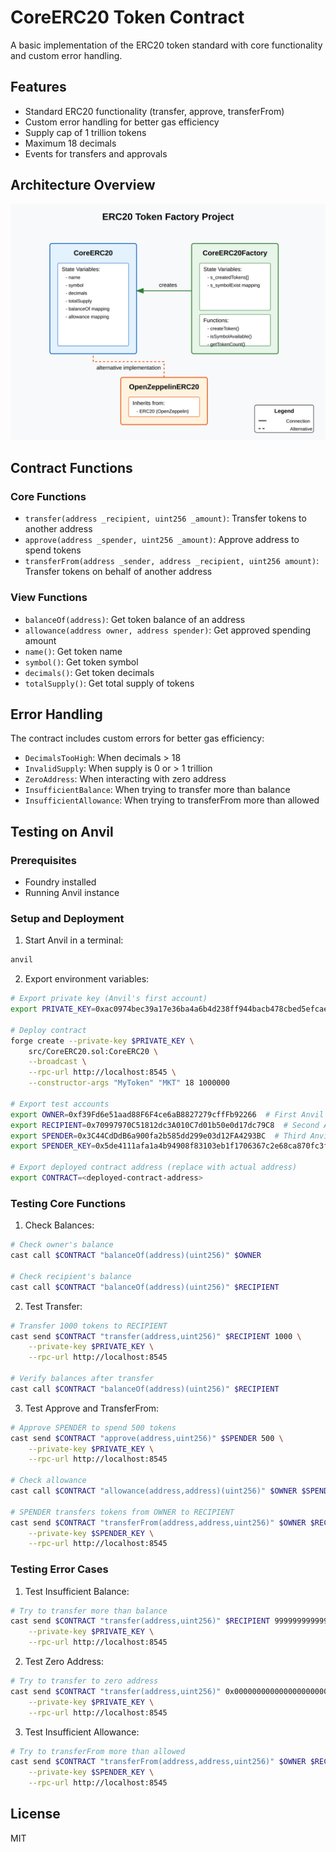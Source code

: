 # CoreERC20 Token Contract

A basic implementation of the ERC20 token standard with core functionality and custom error handling.

## Features

- Standard ERC20 functionality (transfer, approve, transferFrom)
- Custom error handling for better gas efficiency
- Supply cap of 1 trillion tokens
- Maximum 18 decimals
- Events for transfers and approvals

## Architecture Overview
![Bagel Token & Merkle Airdrop Architecture](./diagram.svg)

## Contract Functions

### Core Functions
- `transfer(address _recipient, uint256 _amount)`: Transfer tokens to another address
- `approve(address _spender, uint256 _amount)`: Approve address to spend tokens
- `transferFrom(address _sender, address _recipient, uint256 amount)`: Transfer tokens on behalf of another address

### View Functions
- `balanceOf(address)`: Get token balance of an address
- `allowance(address owner, address spender)`: Get approved spending amount
- `name()`: Get token name
- `symbol()`: Get token symbol
- `decimals()`: Get token decimals
- `totalSupply()`: Get total supply of tokens

## Error Handling

The contract includes custom errors for better gas efficiency:
- `DecimalsTooHigh`: When decimals > 18
- `InvalidSupply`: When supply is 0 or > 1 trillion
- `ZeroAddress`: When interacting with zero address
- `InsufficientBalance`: When trying to transfer more than balance
- `InsufficientAllowance`: When trying to transferFrom more than allowed

## Testing on Anvil

### Prerequisites
- Foundry installed
- Running Anvil instance

### Setup and Deployment

1. Start Anvil in a terminal:
```bash
anvil
```

2. Export environment variables:
```bash
# Export private key (Anvil's first account)
export PRIVATE_KEY=0xac0974bec39a17e36ba4a6b4d238ff944bacb478cbed5efcae784d7bf4f2ff80

# Deploy contract
forge create --private-key $PRIVATE_KEY \
    src/CoreERC20.sol:CoreERC20 \
    --broadcast \
    --rpc-url http://localhost:8545 \
    --constructor-args "MyToken" "MKT" 18 1000000

# Export test accounts
export OWNER=0xf39Fd6e51aad88F6F4ce6aB8827279cffFb92266  # First Anvil account
export RECIPIENT=0x70997970C51812dc3A010C7d01b50e0d17dc79C8  # Second Anvil account
export SPENDER=0x3C44CdDdB6a900fa2b585dd299e03d12FA4293BC  # Third Anvil account
export SPENDER_KEY=0x5de4111afa1a4b94908f83103eb1f1706367c2e68ca870fc3fb9a804cdab365a

# Export deployed contract address (replace with actual address)
export CONTRACT=<deployed-contract-address>
```

### Testing Core Functions

1. Check Balances:
```bash
# Check owner's balance
cast call $CONTRACT "balanceOf(address)(uint256)" $OWNER

# Check recipient's balance
cast call $CONTRACT "balanceOf(address)(uint256)" $RECIPIENT
```

2. Test Transfer:
```bash
# Transfer 1000 tokens to RECIPIENT
cast send $CONTRACT "transfer(address,uint256)" $RECIPIENT 1000 \
    --private-key $PRIVATE_KEY \
    --rpc-url http://localhost:8545

# Verify balances after transfer
cast call $CONTRACT "balanceOf(address)(uint256)" $RECIPIENT
```

3. Test Approve and TransferFrom:
```bash
# Approve SPENDER to spend 500 tokens
cast send $CONTRACT "approve(address,uint256)" $SPENDER 500 \
    --private-key $PRIVATE_KEY \
    --rpc-url http://localhost:8545

# Check allowance
cast call $CONTRACT "allowance(address,address)(uint256)" $OWNER $SPENDER

# SPENDER transfers tokens from OWNER to RECIPIENT
cast send $CONTRACT "transferFrom(address,address,uint256)" $OWNER $RECIPIENT 300 \
    --private-key $SPENDER_KEY \
    --rpc-url http://localhost:8545
```

### Testing Error Cases

1. Test Insufficient Balance:
```bash
# Try to transfer more than balance
cast send $CONTRACT "transfer(address,uint256)" $RECIPIENT 999999999999 \
    --private-key $PRIVATE_KEY \
    --rpc-url http://localhost:8545
```

2. Test Zero Address:
```bash
# Try to transfer to zero address
cast send $CONTRACT "transfer(address,uint256)" 0x0000000000000000000000000000000000000000 100 \
    --private-key $PRIVATE_KEY \
    --rpc-url http://localhost:8545
```

3. Test Insufficient Allowance:
```bash
# Try to transferFrom more than allowed
cast send $CONTRACT "transferFrom(address,address,uint256)" $OWNER $RECIPIENT 1000 \
    --private-key $SPENDER_KEY \
    --rpc-url http://localhost:8545
```

## License
MIT
